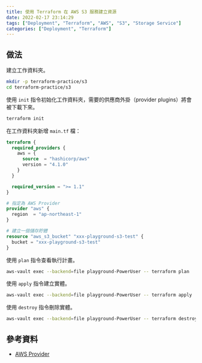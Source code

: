 ```yaml
---
title: 使用 Terraform 在 AWS S3 服務建立資源
date: 2022-02-17 23:14:29
tags: ["Deployment", "Terraform", "AWS", "S3", "Storage Service"]
categories: ["Deployment", "Terraform"]
---
```


## 做法

建立工作資料夾。

```bash
mkdir -p terraform-practice/s3
cd terraform-practice/s3
```

使用 `init` 指令初始化工作資料夾，需要的供應商外掛（provider plugins）將會被下載下來。

```bash
terraform init
```

在工作資料夾新增 `main.tf` 檔：

```tf
terraform {
  required_providers {
    aws = {
      source  = "hashicorp/aws"
      version = "4.1.0"
    }
  }

  required_version = ">= 1.1"
}

# 指定為 AWS Provider
provider "aws" {
  region  = "ap-northeast-1"
}

# 建立一個儲存貯體
resource "aws_s3_bucket" "xxx-playground-s3-test" {
  bucket = "xxx-playground-s3-test"
}
```

使用 `plan` 指令查看執行計畫。

```bash
aws-vault exec --backend=file playground-PowerUser -- terraform plan
```

使用 `apply` 指令建立實體。

```bash
aws-vault exec --backend=file playground-PowerUser -- terraform apply
```

使用 `destroy` 指令刪除實體。

```bash
aws-vault exec --backend=file playground-PowerUser -- terraform destroy
```

## 參考資料

- [AWS Provider](https://registry.terraform.io/providers/hashicorp/aws/latest/docs)
